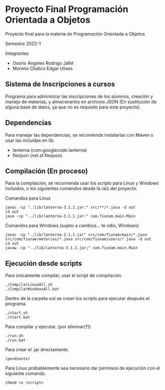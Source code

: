 # Proyecto Final Programación Orientada a Objetos

Proyecto final para la materia de Programación Orientada a Objetos

Semestre 2022-1

Integrantes

* Osorio Ángeles Rodrigo Jafet
* Moreno Chalico Edgar Ulises

## Sistema de Inscripciones a cursos
Programa para administrar las inscripciones de los alumnos,
creación y manejo de materias, y almacenarlos en archivos JSON 
(En sustitución de alguna base de datos, ya que no es requisito 
para este proyecto).

## Dependencias
Para manejar las dependencias, se recomienda instalarlas con Maven o 
usar las incluidas en lib.
* lanterna (com.googlecode.lanterna)
* flexjson (net.sf.flexjson)

## Compilación (En proceso)
Para la compilación, se recomienda usar los scripts
para Linux y Windows incluidos, o los siguientes comandos desde la raíz del proyecto.

Comandos para Linux

    javac -cp ".:lib/lanterna-3.1.1.jar:" src/**/*.java -d out
    cd out
    java -cp "../lib/lanterna-3.1.1.jar:" com.fiunam.main.Main

Comandos para Windows (sujeto a cambios... te odio, Windows)

    javac -cp ".;lib/lanterna-3.1.1.jar" src/com/fiunam/main/*.java src/com/fiunam/materias/*.java src/com/fiunam/users/*.java -d out
    cd out
    javaw -cp "../lib/lanterna-3.1.1.jar;" com.fiunam.main.Main

## Ejecución desde scripts
Para únicamente compilar, usar el script de compilación.

    ./CompilarLinuxAll.sh
    ./CompilarWindowsAll.bat

Dentro de la carpeta out se crean los scripts para ejecutar después el programa.

    ./start.sh
    ./start.bat

Para compilar y ejecutar. (por eliminar(?))

    ./run.sh
    ./run.bat

Para crear el .jar directamente.

    (pendiente)

Para Linux probablemente sea necesario dar permisos de ejecución con el siguiente comando.

    chmod +x <script>